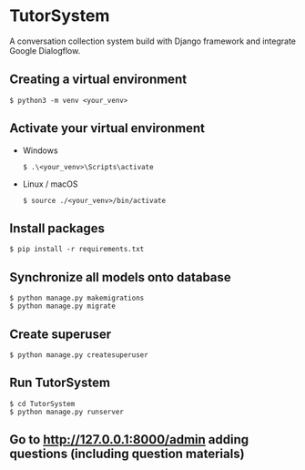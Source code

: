 # TutorSystem
A conversation collection system build with Django framework and integrate Google Dialogflow.

## Creating a virtual environment

```
$ python3 -m venv <your_venv>
```

## Activate your virtual environment

* Windows

  `
  $ .\<your_venv>\Scripts\activate
  `

* Linux / macOS

  `
  $ source ./<your_venv>/bin/activate
  `

## Install packages

```
$ pip install -r requirements.txt
```

## Synchronize all models onto database

```
$ python manage.py makemigrations
$ python manage.py migrate
```

## Create superuser

```
$ python manage.py createsuperuser
```

## Run TutorSystem

```
$ cd TutorSystem
$ python manage.py runserver
```

## Go to http://127.0.0.1:8000/admin adding questions (including question materials)
